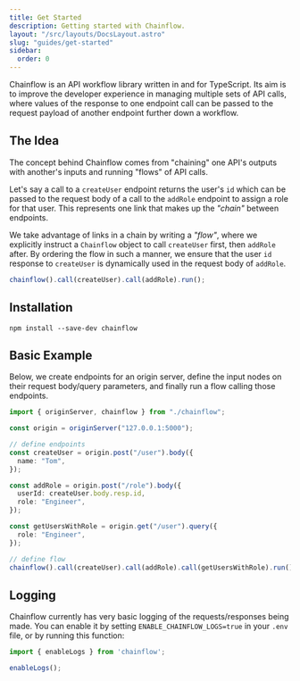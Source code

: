 ```yaml
---
title: Get Started
description: Getting started with Chainflow.
layout: "/src/layouts/DocsLayout.astro"
slug: "guides/get-started"
sidebar:
  order: 0
---
```


Chainflow is an API workflow library written in and for TypeScript. Its aim is to improve the developer experience in managing multiple sets of API calls, where values of the response to one endpoint call can be passed to the request payload of another endpoint further down a workflow.

## The Idea

The concept behind Chainflow comes from "chaining" one API's outputs with another's inputs and running "flows" of API calls.

Let's say a call to a `createUser` endpoint returns the user's `id` which can be passed to the request body of a call to the `addRole` endpoint to assign a role for that user. This represents one link that makes up the _"chain"_ between endpoints.

We take advantage of links in a chain by writing a _"flow"_, where we explicitly instruct a `Chainflow` object to call `createUser` first, then `addRole` after. By ordering the flow in such a manner, we ensure that the user `id` response to `createUser` is dynamically used in the request body of `addRole`.

```typescript
chainflow().call(createUser).call(addRole).run();
```

## Installation

```shell
npm install --save-dev chainflow
```

## Basic Example

Below, we create endpoints for an origin server, define the input nodes on their request body/query parameters, and finally run a flow calling those endpoints.

```typescript
import { originServer, chainflow } from "./chainflow";

const origin = originServer("127.0.0.1:5000");

// define endpoints
const createUser = origin.post("/user").body({
  name: "Tom",
});

const addRole = origin.post("/role").body({
  userId: createUser.body.resp.id,
  role: "Engineer",
});

const getUsersWithRole = origin.get("/user").query({
  role: "Engineer",
});

// define flow
chainflow().call(createUser).call(addRole).call(getUsersWithRole).run();
```

## Logging

Chainflow currently has very basic logging of the requests/responses being made. You can enable it by setting `ENABLE_CHAINFLOW_LOGS=true` in your `.env` file, or by running this function:

```typescript
import { enableLogs } from 'chainflow';

enableLogs();
```